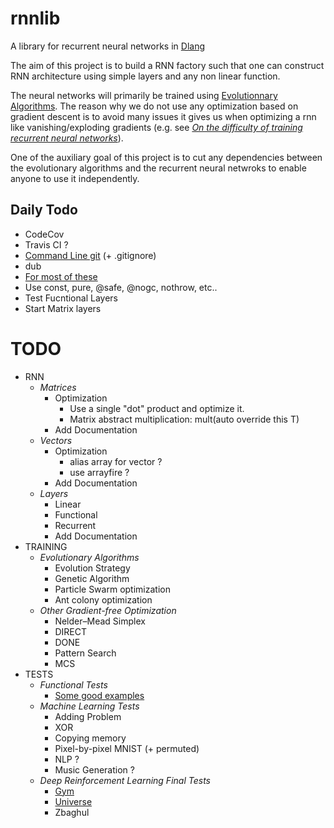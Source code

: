 # rnnlib
A library for recurrent neural networks in [Dlang](https://dlang.org/)

The aim of this project is to build a RNN factory such that one can construct
RNN architecture using simple layers and any non linear function.

The neural networks will primarily be trained using [Evolutionnary Algorithms](https://en.wikipedia.org/wiki/Evolutionary_algorithm).
The reason why we do not use any optimization based on gradient descent is to avoid many issues it gives us when optimizing
a rnn like vanishing/exploding gradients (e.g. see _[On the difficulty of training recurrent neural networks](http://www.jmlr.org/proceedings/papers/v28/pascanu13.pdf)_).

One of the auxiliary goal of this project is to cut any dependencies between the evolutionary algorithms
and the recurrent neural netwroks to enable anyone to use it independently.

## Daily Todo
* CodeCov
* Travis CI ?
* [Command Line git](https://git-scm.com/book/en/v2/Getting-Started-Installing-Git) (+ .gitignore)
* dub
* [For most of these](https://github.com/libmir/mir-algorithm)
* Use const, pure, @safe, @nogc, nothrow, etc..
* Test Fucntional Layers
* Start Matrix layers

# TODO
* RNN
  * _Matrices_
    * Optimization
      * Use a single "dot" product and optimize it.
      * Matrix abstract multiplication: mult(auto override this T)
    * Add Documentation
  * _Vectors_
    * Optimization
      * alias array for vector ?
      * use arrayfire ? 
    * Add Documentation
  * _Layers_
    * Linear
    * Functional
    * Recurrent
    * Add Documentation
* TRAINING
  * _Evolutionary Algorithms_
    * Evolution Strategy
    * Genetic Algorithm
    * Particle Swarm optimization
    * Ant colony optimization
  * _Other Gradient-free Optimization_
    * Nelder–Mead Simplex
    * DIRECT
    * DONE
    * Pattern Search
    * MCS
* TESTS
  * _Functional Tests_
    * [Some good examples](https://en.wikipedia.org/wiki/Test_functions_for_optimization)
  * _Machine Learning Tests_
    * Adding Problem
    * XOR
    * Copying memory
    * Pixel-by-pixel MNIST (+ permuted)
    * NLP ?
    * Music Generation ?
  * _Deep Reinforcement Learning Final Tests_
    * [Gym](https://gym.openai.com/)
    * [Universe](https://github.com/openai/universe)
    * Zbaghul
